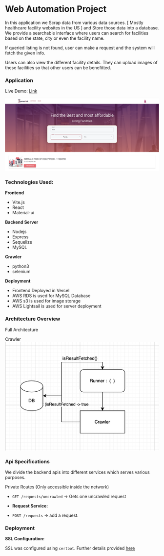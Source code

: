 # Web Automation Project

In this application we Scrap data from various data sources. [ Mostly healthcare facility websites in the US ] and Store those data into a database. We provide a searchable interface where users can search for facilities based on the state, city or even the facility name.

If queried listing is not found, user can make a request and the system will fetch the given info.

Users can also view the different facility details. They can upload images of these facilities so that other users can be benefitted.

### Application

Live Demo: [Link](https://react-mui-search.vercel.app/)

![Crawler](documentation/diagrams/web-page-1.png?raw=true 'Crawler Architecture')

### Technologies Used:

**Frontend**

- Vite.js
- React
- Material-ui

**Backend Server**

- Nodejs
- Express
- Sequelize
- MySQL

**Crawler**

- python3
- selenium

**Deployment**

- Frontend Deployed in Vercel
- AWS RDS is used for MySQL Database
- AWS s3 is used for image storage
- AWS Lightsail is used for server deployment

### Architecture Overview

Full Architecture

Crawler
![Crawler](documentation/diagrams/crawler.png?raw=true 'Crawler Architecture')

### Api Specifications

We divide the backend apis into different services which serves various purposes.

Private Routes (Only accessible inside the network)

- `GET /requests/uncrawled` -> Gets one uncrawled request
- **Request Service:**

- `POST /requests` -> add a request.

### Deployment

**SSL Configuration:**

SSL was configured using `certbot`. Further details provided [here](/documentation/ssl-config.md)

